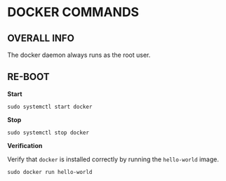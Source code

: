 
# DOCKER COMMANDS

## OVERALL INFO

The docker daemon always runs as the root user.


## RE-BOOT

**Start**
```
sudo systemctl start docker
```

**Stop**
```
sudo systemctl stop docker
```

**Verification**

Verify that `docker` is installed correctly by running the `hello-world` image.
```
sudo docker run hello-world
```





















